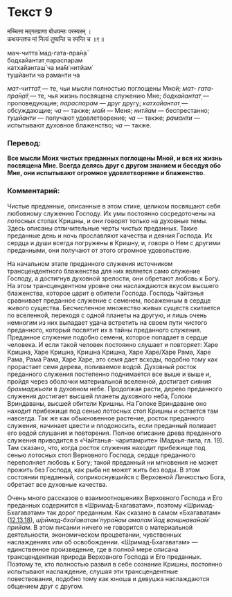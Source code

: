 # Текст 9

मच्चित्ता मद्गतप्राणा बोधयन्तः परस्परम् ।  
कथयन्तश्च मां नित्यं तुष्यन्ति च रमन्ति च ॥९॥

мач-читта̄ мад-гата-пра̄н̣а̄  
бодхайантат̣ параспарам  
катхайанташ́ ча ма̄м̇ нитйам̇  
тушйанти ча раманти ча

_мат-читта̄т̣_ — те, чьи мысли полностью поглощены Мной; _мат- гата-пра̄н̣а̄т̣_ — те, чья жизнь посвящена служению Мне; _бодхайантат̣_ — проповедующие; _параспарам_ — друг другу; _катхайантат̣_ — обсуждающие; _ча_ — также; _ма̄м_ — Меня; _нитйам_ — беспрестанно; _тушйанти_ — получают удовлетворение; _ча_ — также; _раманти_ — испытывают духовное блаженство; _ча_ — также.

### Перевод:

**Все мысли Моих чистых преданных поглощены Мной, и вся их жизнь посвящена Мне. Всегда делясь друг с другом знанием и беседуя обо Мне, они испытывают огромное удовлетворение и блаженство.**

### Комментарий:

Чистые преданные, описанные в этом стихе, целиком посвящают себя любовному служению Господу. Их умы постоянно сосредоточены на лотосных стопах Кришны, и они говорят только на духовные темы. Здесь описаны отличительные черты чистых преданных. Такие преданные день и ночь прославляют качества и деяния Господа. Их сердца и души всегда погружены в Кришну, и, говоря о Нем с другими преданными, они получают от этого огромное удовольствие.

На начальном этапе преданного служения источником трансцендентного блаженства для них является само служение Господу, а достигнув духовной зрелости, они обретают любовь к Богу. На этом трансцендентном уровне они наслаждаются вкусом высшего блаженства, которое царит в обители Господа. Господь Чайтанья сравнивает преданное служение с семенем, посаженным в сердце живого существа. Бесчисленное множество живых существ скитается по вселенной, переходя с одной планеты на другую, и лишь очень немногим из них выпадает удача встретить на своем пути чистого преданного, который посвятит их в тайны преданного служения. Преданное служение подобно семени, которое попадает в сердце человека. И если такой человек постоянно слушает и повторяет: Харе Кришна, Харе Кришна, Кришна Кришна, Харе Харе/Харе Рама, Харе Рама, Рама Рама, Харе Харе, это семя дает всходы, подобно тому как прорастает семя дерева, поливаемое водой. Духовный росток преданного служения постепенно поднимается все выше и выше и, пройдя через оболочки материальной вселенной, достигает сияния _брахмаджьоти_ в духовном небе. Продолжая расти, дерево преданного служения достигает высшей планеты духовного неба, Голоки Вриндаваны, высшей обители Кришны. На Голоке Вриндаване оно находит прибежище под сенью лотосных стоп Кришны и остается там навсегда. Так же как обыкновенное растение, росток преданного служения, начинает цвести и плодоносить, если преданный поливает его водой слушания и повторения. Полное описание древа преданного служения приводится в «Чайтанья- чаритамрите» (Мадхья-лила, гл. 19). Там сказано, что, когда росток служения находит прибежище под сенью лотосных стоп Верховного Господа, сердце преданного переполняет любовь к Богу; такой преданный ни мгновения не может прожить без Господа, как рыба не может жить без воды. В этом состоянии преданный, соприкоснувшийся с Верховной Личностью Бога, обретает все духовные качества.

Очень много рассказов о взаимоотношениях Верховного Господа и Его преданных содержится в «Шримад-Бхагаватам», поэтому «Шримад-Бхагаватам» так дорог преданным. Как сказано в самом «Бхагаватам» ([12.13.18](#)), _ш́рӣмад-бха̄гаватам̇ пура̄н̣ам амалам̇ йад ваишн̣ава̄на̄м̇ прийам_. В этом писании ничего не говорится о материальной деятельности, экономическом процветании, чувственных наслаждениях или об освобождении. «Шримад-Бхагаватам» — единственное произведение, где в полной мере описана трансцендентная природа Верховного Господа и Его преданных. Поэтому те, кто полностью развил в себе сознание Кришны, постоянно испытывают наслаждение, слушая эти трансцендентные повествования, подобно тому как юноша и девушка наслаждаются общением друг с другом.